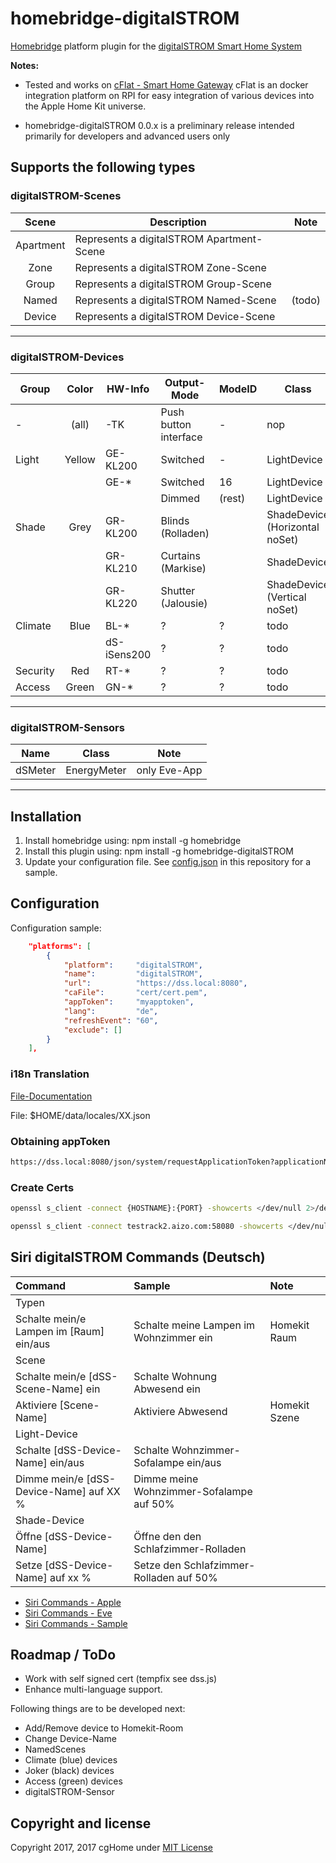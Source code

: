 # homebridge-digitalSTROM

[Homebridge](https://github.com/nfarina/homebridge) platform plugin for the [digitalSTROM Smart Home System](https://www.digitalstrom.com/)

**Notes:**

* Tested and works on [cFlat - Smart Home Gateway](https://github.com/cgHome/cflat)
  cFlat is an docker integration platform on RPI for easy integration of various devices into the Apple Home Kit universe.

* homebridge-digitalSTROM 0.0.x is a preliminary release intended primarily for developers and advanced users only

## Supports the following types

### digitalSTROM-Scenes

| Scene | Description | Note
|:----:|--------|--------------|
|Apartment|Represents a digitalSTROM Apartment-Scene|
|Zone|Represents a digitalSTROM Zone-Scene|
|Group|Represents a digitalSTROM Group-Scene|
|Named|Represents a digitalSTROM Named-Scene|(todo)|
|Device|Represents a digitalSTROM Device-Scene|

---

### digitalSTROM-Devices

| Group | Color | HW-Info | Output-Mode | ModeID | Class |
|-----|:----:|--------|--------|--------|--------|
|-            |(all)    |-TK| Push button interface | - | nop |
|Light        |Yellow   |GE-KL200| Switched | - | LightDevice |
|             |         |GE-*| Switched | 16 | LightDevice |
|             |         |    | Dimmed   | (rest) | LightDevice |
|Shade        |Grey     |GR-KL200| Blinds (Rolladen) | | ShadeDevice (Horizontal noSet)|
|             |         |GR-KL210| Curtains (Markise) | | ShadeDevice |
|             |         |GR-KL220| Shutter (Jalousie) | | ShadeDevice (Vertical noSet)|
|Climate      |Blue     |BL-*|?|?|todo|
|             |         |dS-iSens200|?|?|todo|
|Security     |Red      |RT-* |?|?|todo|
|Access       |Green    |GN-* |?|?|todo|

---

### digitalSTROM-Sensors

|Name|Class|Note
|---|---|---|
|dSMeter|EnergyMeter|only Eve-App|

---

## Installation

1. Install homebridge using: npm install -g homebridge
1. Install this plugin using: npm install -g homebridge-digitalSTROM
1. Update your configuration file. See [config.json](config.json) in this repository for a sample.

## Configuration

Configuration sample:

```json
    "platforms": [
        {
            "platform":     "digitalSTROM",
            "name":         "digitalSTROM",
            "url":          "https://dss.local:8080",
            "caFile":       "cert/cert.pem",
            "appToken":     "myapptoken",
            "lang":         "de",
            "refreshEvent": "60",
            "exclude": []
        }
    ],
```

### i18n Translation

[File-Documentation](https://github.com/mashpie/i18n-node#storage)

File: $HOME/data/locales/XX.json

### Obtaining appToken

```sh
https://dss.local:8080/json/system/requestApplicationToken?applicationName=cFlat
```

### Create Certs

```sh
openssl s_client -connect {HOSTNAME}:{PORT} -showcerts </dev/null 2>/dev/null|openssl x509 -outform PEM >cert.pem

openssl s_client -connect testrack2.aizo.com:58080 -showcerts </dev/null 2>/dev/null|openssl x509 -outform PEM >cert.pem
```

## Siri digitalSTROM Commands (Deutsch)

| Command | Sample | Note |
| :--- | :--- | :---|
| Typen |||
| Schalte mein/e Lampen im [Raum] ein/aus | Schalte meine Lampen im Wohnzimmer ein | Homekit Raum |
| Scene |||
| Schalte mein/e [dSS-Scene-Name] ein | Schalte Wohnung Abwesend ein ||
| Aktiviere [Scene-Name]| Aktiviere Abwesend| Homekit Szene |
| Light-Device |||
| Schalte [dSS-Device-Name] ein/aus | Schalte Wohnzimmer-Sofalampe ein/aus ||
| Dimme mein/e [dSS-Device-Name] auf XX % | Dimme meine Wohnzimmer-Sofalampe auf 50%||
| Shade-Device |||
| Öffne [dSS-Device-Name] | Öffne den den Schlafzimmer-Rolladen ||
| Setze [dSS-Device-Name] auf xx % | Setze den Schlafzimmer-Rolladen auf 50%||

* [Siri Commands - Apple](https://support.apple.com/de-ch/HT204893)
* [Siri Commands - Eve](https://blog.elgato.com/de/hey-siri-whats-new/)
* [Siri Commands - Sample](http://www.macerkopf.de/2015/06/25/homekit-apple-nennt-siri-kommandos/)

## Roadmap / ToDo

* Work with self signed cert (tempfix see dss.js)
* Enhance multi-language support.

Following things are to be developed next:

* Add/Remove device to Homekit-Room
* Change Device-Name
* NamedScenes
* Climate (blue) devices
* Joker (black) devices
* Access (green) devices
* digitalSTROM-Sensor

## Copyright and license

Copyright 2017, 2017 cgHome under [MIT License](LICENSE)